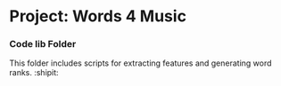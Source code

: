 # Project: Words 4 Music

### Code lib Folder

This folder includes scripts for extracting features and generating word ranks.  :shipit:
